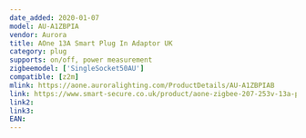 ```yaml
---
date_added: 2020-01-07
model: AU-A1ZBPIA
vendor: Aurora
title: AOne 13A Smart Plug In Adaptor UK
category: plug
supports: on/off, power measurement
zigbeemodel: ['SingleSocket50AU']
compatible: [z2m]
mlink: https://aone.auroralighting.com/ProductDetails/AU-A1ZBPIAB
link: https://www.smart-secure.co.uk/product/aone-zigbee-207-253v-13a-plug-in-adaptor/
link2: 
link3: 
EAN: 
---
```

